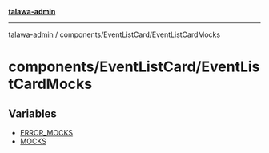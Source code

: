 [**talawa-admin**](../../../README.md)

***

[talawa-admin](../../../modules.md) / components/EventListCard/EventListCardMocks

# components/EventListCard/EventListCardMocks

## Variables

- [ERROR\_MOCKS](variables/ERROR_MOCKS.md)
- [MOCKS](variables/MOCKS.md)
